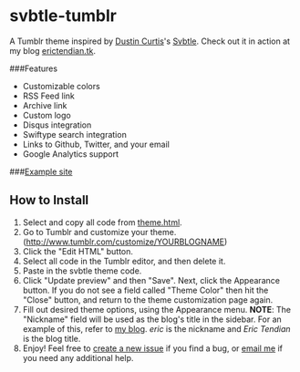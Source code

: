 svbtle-tumblr
=============

A Tumblr theme inspired by [Dustin Curtis](http://dcurt.is/)'s [Svbtle](https://svbtle.com/). Check out it in action at my blog [erictendian.tk](http://erictendian.tk/).

###Features
* Customizable colors
* RSS Feed link
* Archive link
* Custom logo
* Disqus integration
* Swiftype search integration
* Links to Github, Twitter, and your email
* Google Analytics support

###[Example site](http://erictendian.tk/)

How to Install
--------------
1. Select and copy all code from [theme.html](https://raw.github.com/erict15/svbtle-tumblr/master/theme.html).
2. Go to Tumblr and customize your theme. (http://www.tumblr.com/customize/YOURBLOGNAME)
3. Click the "Edit HTML" button.
4. Select all code in the Tumblr editor, and then delete it.
5. Paste in the svbtle theme code.
6. Click "Update preview" and then "Save". Next, click the Appearance button. If you do not see a field called "Theme Color" then hit the "Close" button, and return to the theme customization page again.
7. Fill out desired theme options, using the Appearance menu.
   __NOTE__: The "Nickname" field will be used as the blog's title in the sidebar. For an example of this, refer to [my blog](http://erictendian.tk/). *eric* is the nickname and *Eric Tendian* is the blog title.
8. Enjoy! Feel free to [create a new issue](https://github.com/erict15/svbtle-tumblr/issues/new) if you find a bug, or [email me](mailto:erictendian@gmail.com) if you need any additional help.

